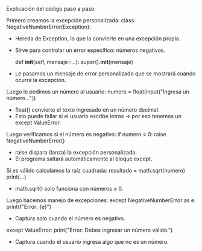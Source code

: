 Explicación del código paso a paso:

Primero creamos la excepción personalizada:
class NegativeNumberError(Exception):
- Hereda de Exception, lo que la convierte en una excepción propia.
- Sirve para controlar un error específico: números negativos.

    def __init__(self, mensaje=...):
        super().__init__(mensaje)
- Le pasamos un mensaje de error personalizado que se mostrará cuando ocurra la excepción.

Luego le pedimos un número al usuario:
numero = float(input("Ingresa un número..."))
- float() convierte el texto ingresado en un número decimal.
- Esto puede fallar si el usuario escribe letras → por eso tenemos un except ValueError.

Luego verificamos si el número es negativo:
if numero < 0:
    raise NegativeNumberError()
- raise dispara (lanza) la excepción personalizada.
- El programa saltará automáticamente al bloque except.

Si es válido calculamos la raíz cuadrada:
resultado = math.sqrt(numero)
print(...)
- math.sqrt() solo funciona con números ≥ 0.

Luego hacemos manejo de excepciones:
except NegativeNumberError as e:
    print(f"Error: {e}")
- Captura solo cuando el número es negativo.

except ValueError:
    print("Error: Debes ingresar un número válido.")
- Captura cuando el usuario ingresa algo que no es un número.